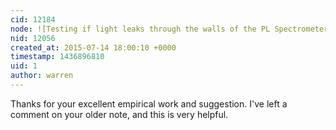 ```yaml
---
cid: 12184
node: ![Testing if light leaks through the walls of the PL Spectrometer v3](../notes/warren/07-13-2015/testing-if-light-leaks-through-the-walls-of-the-pl-spectrometer-v3)
nid: 12056
created_at: 2015-07-14 18:00:10 +0000
timestamp: 1436896810
uid: 1
author: warren
---
```


Thanks for your excellent empirical work and suggestion. I've left a comment on your older note, and this is very helpful. 